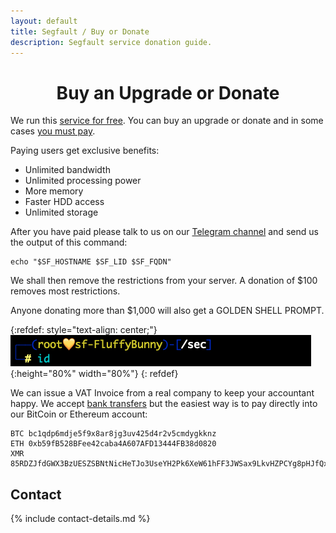 ```yaml
---
layout: default
title: Segfault / Buy or Donate
description: Segfault service donation guide.
---
```


<div style="text-align:center"><h1>Buy an Upgrade or Donate</h1></div>

We run this [service for free](../youcheapfuck). You can buy an upgrade or donate and in some cases [you must pay](../youcheapfuck).

Paying users get exclusive benefits:

* Unlimited bandwidth
* Unlimited processing power
* More memory
* Faster HDD access
* Unlimited storage

After you have paid please talk to us on our [Telegram channel](https://t.me/thcorg) and send us the output of this command:

```shell
echo "$SF_HOSTNAME $SF_LID $SF_FQDN"
```

We shall then remove the restrictions from your server. A donation of $100 removes most restrictions.

Anyone donating more than $1,000 will also get a GOLDEN SHELL PROMPT.

{:refdef: style="text-align: center;"}
![golden prompt](golden-prompt.png){:height="80%" width="80%"}
{: refdef}

We can issue a VAT Invoice from a real company to keep your accountant happy. We accept [bank transfers](https://t.me/thcorg) but the easiest way is to pay directly into our BitCoin or Ethereum account:

```
BTC bc1qdp6mdje5f9x8ar8jg3uv425d4r2v5cmdygkknz
ETH 0xb59fB528BFee42caba4A607AFD13444FB38d0820
XMR 85RDZJfdGWX3BzUESZSBNtNicHeTJo3UseYH2Pk6XeW61hFF3JWSax9LkvHZPCYg8pHJfQxCEHfgsFXFWrFNiUVMGzFv9cx
```

## Contact

{% include contact-details.md %}
